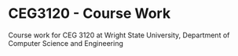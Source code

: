 # CEG3120 - Course Work
Course work for CEG 3120 at Wright State University, Department of Computer Science and Engineering



